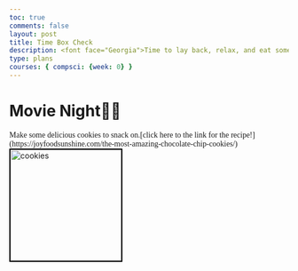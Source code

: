 ```yaml
---
toc: true
comments: false
layout: post
title: Time Box Check
description: <font face="Georgia">Time to lay back, relax, and eat some snacks!</font>
type: plans
courses: { compsci: {week: 0} }
--- 
```



# Movie Night🎥📀
<span style= "font 22px;">
<font face="Georgia">
Make some delicious cookies to snack on.[click here to the link for the recipe!](https://joyfoodsunshine.com/the-most-amazing-chocolate-chip-cookies/)</font>

<img src="https://joyfoodsunshine.com/wp-content/uploads/2018/02/best-chocolate-chip-cookies-recipe-1.jpg" alt="cookies" style="border: 2px solid #000; width: 200px;">

